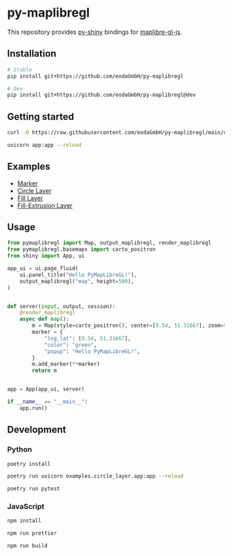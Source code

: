 # py-maplibregl

This repository provides [py-shiny](https://github.com/posit-dev/py-shiny) bindings for [maplibre-gl-js](https://github.com/maplibre/maplibre-gl-js).

## Installation

```bash
# Stable
pip install git+https://github.com/eodaGmbH/py-maplibregl

# Dev
pip install git+https://github.com/eodaGmbH/py-maplibregl@dev
```

## Getting started

```bash
curl -O https://raw.githubusercontent.com/eodaGmbH/py-maplibregl/main/examples/circle_layer/app.py

uvicorn app:app --reload
```

## Examples

* [Marker](examples/marker/app.py)
* [Circle Layer](examples/circle_layer/app.py)
* [Fill Layer](examples/fill_layer/app.py)
* [Fill-Extrusion Layer](examples/fill_extrusion_layer/app.py)

## Usage

```python
from pymaplibregl import Map, output_maplibregl, render_maplibregl
from pymaplibregl.basemaps import carto_positron
from shiny import App, ui

app_ui = ui.page_fluid(
    ui.panel_title("Hello PyMapLibreGL!"),
    output_maplibregl("map", height=500),
)


def server(input, output, session):
    @render_maplibregl
    async def map():
        m = Map(style=carto_positron(), center=[9.54, 51.31667], zoom=9)
        marker = {
            "lng_lat": [9.54, 51.31667],
            "color": "green",
            "popup": "Hello PyMapLibreGL!",
        }
        m.add_marker(**marker)
        return m


app = App(app_ui, server)

if __name__ == "__main__":
    app.run()
```

## Development

### Python

```bash
poetry install

poetry run uvicorn examples.circle_layer.app:app --reload

poetry run pytest
```

### JavaScript

```bash
npm install

npm run prettier

npm run build
```
